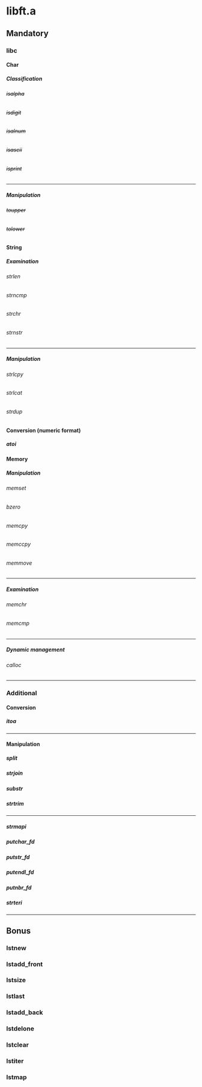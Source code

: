 # **libft.a**

## **Mandatory**
### **libc**

#### **Char**

##### Classification
###### ~~isalpha~~
###### ~~isdigit~~
###### ~~isalnum~~
###### ~~isascii~~
###### ~~isprint~~
---
##### Manipulation
###### ~~toupper~~
###### ~~tolower~~

#### **String**

##### Examination
###### strlen
###### strncmp
###### strchr
###### strnstr
---
##### Manipulation
###### strlcpy
###### strlcat
###### strdup

#### **Conversion (numeric format)**
##### atoi

#### **Memory**

##### Manipulation
###### memset
###### bzero
###### memcpy
###### memccpy
###### memmove
---
##### Examination
###### memchr
###### memcmp
---
##### Dynamic management
###### calloc
___

### **Additional**

#### **Conversion**
##### itoa
---
#### **Manipulation**
##### split
##### strjoin
##### substr
##### strtrim
---
####
##### strmapi
##### putchar_fd
##### putstr_fd
##### putendl_fd
##### putnbr_fd
##### strteri
___

## **Bonus**
### lstnew
### lstadd_front
### lstsize
### lstlast
### lstadd_back
### lstdelone
### lstclear
### lstiter
### lstmap